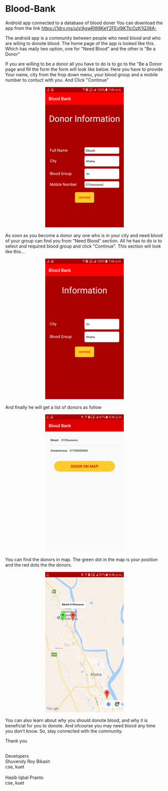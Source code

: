 # Blood-Bank
Android app connected to a database of blood doner
You can download the app from the link https://1drv.ms/u/s!AgwRW8KeY2FEvl9KTtcOzK1Q38A-

The android app is a community between people who need blood and who are wiling to donote blood. The home page of the app is looked like this. Which has maily two option, one for "Need Blood" and the other is "Be a Donor"


If you are willing to be a donor all you have to do is to go to the "Be a Donor page and fill the form the form will look like below. Here you have to provide Your name, city from the frop down menu, your blood group and a mobile number to contuct with you.
And Click "Continue"

<p align="center">
  <img src="https://github.com/Bikash300895/Blood-Bank/blob/master/ScreenShoot/2.png" width="250"/>
</p>

As soon as you become a donor any one who is in your city and need blood of your group can find you from "Need Blood" section. All he has to do is to select and required blood group and click "Continue". This section will look like this...

<p align="center">
  <img src="https://github.com/Bikash300895/Blood-Bank/blob/master/ScreenShoot/3.png" width="250"/>
</p>

And finally he will get a list of donors as follow

<p align="center">
  <img src="https://github.com/Bikash300895/Blood-Bank/blob/master/ScreenShoot/4.png" width="250"/>
</p>

You can find the donors in map. The green dot in the map is your position and the red dots the the donors.
<p align="center">
  <img src="https://github.com/Bikash300895/Blood-Bank/blob/master/ScreenShoot/5.png" width="250"/>
</p>

You can also learn about why you should donote blood, and why it is beneficial for you to donote. And ofcourse you may need blood any time you don't know. So, stay connected with the community.


Thank you<br/>

<br/>
Developers<br/>
Shuvendy Roy Bikash<br/>
cse, kuet<br/>
<br/>
Hasib Iqbal Pranto<br/>
cse, kuet<br/>
